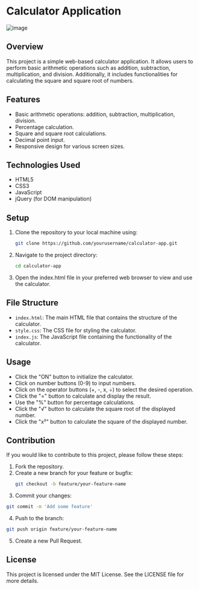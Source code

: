 # Calculator Application

![image](https://github.com/user-attachments/assets/4ea4de70-c565-41d6-9339-298b4b13e514)

## Overview
This project is a simple web-based calculator application. It allows users to perform basic arithmetic operations such as addition, subtraction, multiplication, and division. Additionally, it includes functionalities for calculating the square and square root of numbers.

## Features
- Basic arithmetic operations: addition, subtraction, multiplication, division.
- Percentage calculation.
- Square and square root calculations.
- Decimal point input.
- Responsive design for various screen sizes.

## Technologies Used
- HTML5
- CSS3
- JavaScript
- jQuery (for DOM manipulation)

## Setup
1. Clone the repository to your local machine using:
   ```bash
   git clone https://github.com/yourusername/calculator-app.git
2. Navigate to the project directory:
   ```bash
   cd calculator-app
3. Open the index.html file in your preferred web browser to view and use the calculator.

## File Structure
- `index.html`: The main HTML file that contains the structure of the calculator.
- `style.css`: The CSS file for styling the calculator.
- `index.js`: The JavaScript file containing the functionality of the calculator.

## Usage
- Click the "ON" button to initialize the calculator.
- Click on number buttons (0-9) to input numbers.
- Click on the operator buttons (+, -, x, ÷) to select the desired operation.
- Click the "=" button to calculate and display the result.
- Use the "%" button for percentage calculations.
- Click the "√" button to calculate the square root of the displayed number.
- Click the "x²" button to calculate the square of the displayed number.

## Contribution
If you would like to contribute to this project, please follow these steps:

1. Fork the repository.
2. Create a new branch for your feature or bugfix:
   ```bash
   git checkout -b feature/your-feature-name
3. Commit your changes:
  ```bash
  git commit -m 'Add some feature'
```
4. Push to the branch:
  ```bash
  git push origin feature/your-feature-name
  ```
5. Create a new Pull Request.

## License
This project is licensed under the MIT License. See the LICENSE file for more details.
